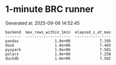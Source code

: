 # 1-minute BRC runner

Generated at: 2025-09-06 14:52:45

```text
backend  max_rows_within_1min  elapsed_s_at_max
-------  --------------------  ----------------
pandas                1.0e+06             7.195
dask                  1.0e+06             7.403
pyspark               1.0e+06             7.501
polars                1.0e+06             7.250
duckdb                1.0e+06             7.502
```
